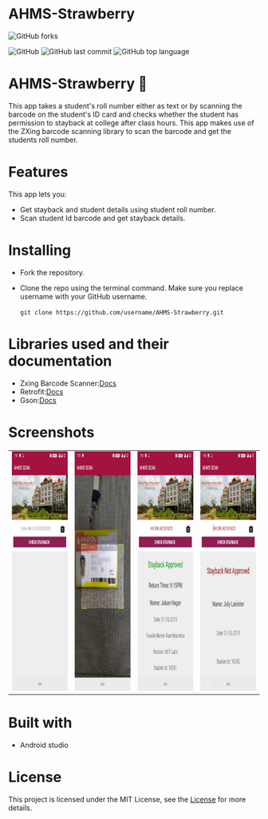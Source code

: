 
# AHMS-Strawberry

![GitHub forks](https://img.shields.io/github/forks/adarshsiva/AHMS-Strawberry.svg?label=FORK&style=social)


![GitHub](https://img.shields.io/github/license/adarshsiva/AHMS-Strawberry.svg?style=popout)
![GitHub last commit](https://img.shields.io/github/last-commit/adarshsiva/AHMS-Strawberry.svg?style=popout)
![GitHub top language](https://img.shields.io/github/languages/top/adarshsiva/AHMS-Strawberry.svg?style=popout)


# AHMS-Strawberry  :strawberry:
This app takes a student's roll number either as text or by scanning the barcode on the student's ID card and checks whether the student has permission to stayback at college after class hours.
This app makes use of the ZXing barcode scanning library to scan the barcode and get the students roll number.
# Features 
This app lets you:
* Get stayback and student details using student roll number.
* Scan student Id barcode and get stayback details.

# Installing
* Fork the repository.

* Clone the repo using the terminal command. Make sure you replace username with your GitHub username.

  `git clone https://github.com/username/AHMS-Strawberry.git`

# Libraries used and their documentation 

* Zxing Barcode Scanner:[Docs](https://zxing.github.io/zxing/)
* Retrofit:[Docs](http://square.github.io/retrofit/2.x/retrofit/)
* Gson:[Docs](https://github.com/square/retrofit/tree/master/retrofit-converters/gson/)

# Screenshots
<table>
  <tr>
    <td><img src="/photo_2019-06-01_19-57-41 (4).jpg" height = "480" width="270"></td>
    <td><img src="/photo_2019-06-01_19-57-41.jpg" height = "480" width="270"></td>
    <td><img src="/photo_2019-06-01_19-57-41 (3).jpg" height = "480" width="270"></td>
    <td><img src="/photo_2019-06-01_19-57-41 (2).jpg" height = "480" width="270"></td>
    
  </tr>
  <table>

# Built with
* Android studio

# License
This project is licensed under the MIT License, see the [License](https://github.com/adarshsiva/AHMS-Strawberry/blob/master/LICENSE) for more details.

